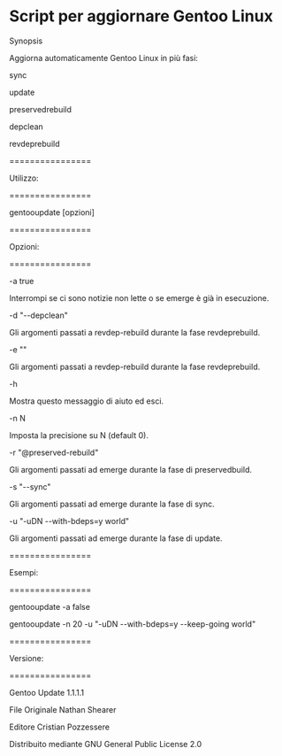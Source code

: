 

Script per aggiornare Gentoo Linux
==================================
Synopsis
 <p> Aggiorna automaticamente Gentoo Linux in più fasi:</p>
  <p>sync</p>
   <p>update</p>
    <p>preservedrebuild</p>
     <p>depclean</p>
      <p>revdeprebuild</p>
================
<p>Utilizzo:</p>
================
  <p>gentooupdate [opzioni]</p>
================
<p>Opzioni:</p>
================
  <p>-a true</p>
    <p>Interrompi se ci sono notizie non lette o se emerge è già in esecuzione.</p>
  <p>-d "--depclean"</p>
   <p> Gli argomenti passati a revdep-rebuild durante la fase revdeprebuild.</p>
  <p>-e ""</p>
   <p> Gli argomenti passati a revdep-rebuild durante la fase revdeprebuild.</p>
 <p> -h</p>
    <p>Mostra questo messaggio di aiuto ed esci.</p>
  <p>-n N</p>
    <p>Imposta la precisione su N (default 0).</p>
  <p>-r "@preserved-rebuild"</p>
   <p> Gli argomenti passati ad emerge durante la fase di preservedbuild.</p>
  <p>-s "--sync"</p>
    <p>Gli argomenti passati ad emerge durante la fase di sync.</p>
  <p>-u "-uDN --with-bdeps=y world"</p>
    <p>Gli argomenti passati ad emerge durante la fase di update.</p>
================
<p>Esempi:</p>
================
 <p> gentooupdate -a false</p>
 <p> gentooupdate -n 20 -u "-uDN --with-bdeps=y --keep-going world"</p>
================
<p>Versione:</p>
================
  <p>Gentoo Update 1.1.1.1</p>
  <p>File Originale Nathan Shearer</p>
  <p>Editore Cristian Pozzessere</p>
  <p>Distribuito mediante  GNU General Public License 2.0</p>
